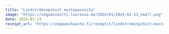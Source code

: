 ```yaml
---
title: "Lindströmin­pihvit musta­pavuista"
image: "https://vegaanibotti.lauravuo.me/2024/01/2024-01-13_small.png"
date: 2024-01-13
receipt_url: "https://vegaanihaaste.fi/reseptit/lindstrominpihvit-mustapavuista"
---
```

